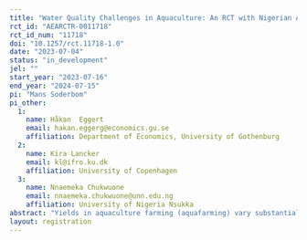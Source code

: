 ```yaml
---
title: "Water Quality Challenges in Aquaculture: An RCT with Nigerian Aquafarmers"
rct_id: "AEARCTR-0011718"
rct_id_num: "11718"
doi: "10.1257/rct.11718-1.0"
date: "2023-07-04"
status: "in_development"
jel: ""
start_year: "2023-07-16"
end_year: "2024-07-15"
pi: "Mans Soderbom"
pi_other:
  1:
    name: Håkan  Eggert
    email: hakan.eggerg@economics.gu.se
    affiliation: Department of Economics, University of Gothenburg
  2:
    name: Kira Lancker
    email: kl@ifro.ku.dk
    affiliation: University of Copenhagen
  3:
    name: Nnaemeka Chukwuone
    email: nnaemeka.chukwuone@unn.edu.ng
    affiliation: University of Nigeria Nsukka
abstract: "Yields in aquaculture farming (aquafarming) vary substantially across regions and remain comparatively low in many African countries. Why this is the case is not fully understood. The premise this project is that low yields can, at least to some extent, be attributed to poor water quality. That this is a reasonable idea is supported by a large body of empirical research in various disciplines. The main hypothesis of the project is that small investments in training and technology can result in lasting and non-negligible positive effects on water quality, and consequently higher yields. To test this hypothesis, we carry out a randomized controlled trial (RCT). The setting is aquafarming in Nigeria, and the RCT will enable us to estimate the causal effects of access to training and access to a toolkit for water quality monitoring on water quality and farming outcomes. The design of the RCT will be two-armed, where the control group and the treatment groups are randomly recruited from a pool of approximately 600 (aquafarmers) based in the area Ekpan, Warri Delta State, Nigeria. The treatment group will be offered 2-3 days of training on how to assess and improve water quality, focusing on acidity and oxygen levels in particular. The training is carried out by staff at the Institute of Aquaculture Development Nigeria. The treatment group will also receive information about the quality of the water in their ponds. This information will be provided by field workers who will use a water quality control kit to obtain measures of water quality with respect to pH and oxygen level on a regular basis. All subjects will be interviewed in a baseline survey and revisited twice with 6-7 months intervals (the average rotation period of fish in the ponds). The program is implemented in partnership with University of Nigeria and Environment for Development, University of Gothenburg."
layout: registration
---
```


